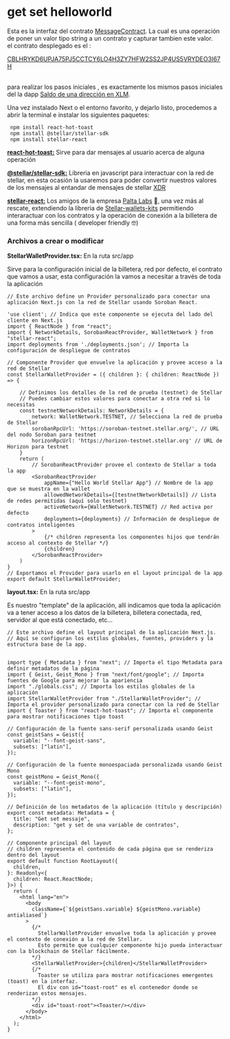 # get set helloworld

Esta es la interfaz del contrato  [MessageContract](../soroban/contratos-ejemplo/get-set-helloworld.md). La cual es una operación de poner un valor tipo string a un contrato y capturar tambien este valor.\
el contrato desplegado es el :&#x20;

[CBLHRYKD6UPJA75PJ5CCTCY6LO4H3ZY7HFW2SS2JP4US5VRYDEO3I67H](https://stellar.expert/explorer/testnet/contract/CBLHRYKD6UPJA75PJ5CCTCY6LO4H3ZY7HFW2SS2JP4US5VRYDEO3I67H)

\
para realizar los pasos iniciales , es exactamente los mismos pasos  iniciales del la dapp [Saldo de una dirección en XLM](saldo-de-una-direccion-en-xlm.md).

Una vez instalado Next o el entorno favorito, y dejarlo listo, procedemos a abrir la terminal e instalar los siguientes paquetes:

```
 npm install react-hot-toast
 npm install @stellar/stellar-sdk
 npm install stellar-react
```

[**react-hot-toast:**](https://react-hot-toast.com/)  Sirve para dar mensajes  al usuario  acerca de alguna operación

[**@stellar/stellar-sdk:**](https://stellar.github.io/js-stellar-sdk/)  Libreria  en javascript para interactuar con la red de stellar, en esta ocasión la usaremos para poder convertir nuestros valores de los mensajes al entandar de mensajes de stellar [XDR](https://developers.stellar.org/docs/data/apis/horizon/api-reference/structure/xdr)

[**stellar-react:**](https://github.com/paltalabs/stellar-react) Los amigos de la empresa [Palta Labs](https://paltalabs.io/) 🥑, una vez más al rescate, extendiendo la libreria de [Stellar-wallets-kits](https://stellarwalletskit.dev/)  permitiendo interaractuar con los contratos  y la operación de conexión a la billetera  de una forma más sencilla ( developer friendly 🤓)

### Archivos a crear o modificar

**StellarWalletProvider.tsx:** En la ruta src/app

Sirve para la configuración inicial de la billetera, red por defecto, el contrato que vamos a usar, esta configuración la vamos a necesitar a través de toda la aplicación

```tsx
// Este archivo define un Provider personalizado para conectar una aplicación Next.js con la red de Stellar usando Soroban React.

'use client'; // Indica que este componente se ejecuta del lado del cliente en Next.js
import { ReactNode } from "react";
import { NetworkDetails, SorobanReactProvider, WalletNetwork } from "stellar-react";
import deployments from './deployments.json'; // Importa la configuración de despliegue de contratos

// Componente Provider que envuelve la aplicación y provee acceso a la red de Stellar
const StellarWalletProvider = ({ children }: { children: ReactNode }) => {

    // Definimos los detalles de la red de prueba (testnet) de Stellar
    // Puedes cambiar estos valores para conectar a otra red si lo necesitas
    const testnetNetworkDetails: NetworkDetails = {
        network: WalletNetwork.TESTNET, // Selecciona la red de prueba de Stellar
        sorobanRpcUrl: 'https://soroban-testnet.stellar.org/', // URL del nodo Soroban para testnet
        horizonRpcUrl: 'https://horizon-testnet.stellar.org' // URL de Horizon para testnet
    }
    return (
        // SorobanReactProvider provee el contexto de Stellar a toda la app
        <SorobanReactProvider
            appName={"Hello World Stellar App"} // Nombre de la app que se muestra en la wallet
            allowedNetworkDetails={[testnetNetworkDetails]} // Lista de redes permitidas (aquí solo testnet)
            activeNetwork={WalletNetwork.TESTNET} // Red activa por defecto
            deployments={deployments} // Información de despliegue de contratos inteligentes
        >
            {/* children representa los componentes hijos que tendrán acceso al contexto de Stellar */}
            {children}
        </SorobanReactProvider>
    )
}
// Exportamos el Provider para usarlo en el layout principal de la app
export default StellarWalletProvider;
```

**layout.tsx:** En la ruta src/app

Es nuestro "template" de la aplicación, allí indicamos que toda la aplicación va a tener acceso a los datos de la billetera, billetera conectada, red, servidor al que está conectado, etc...

```tsx
// Este archivo define el layout principal de la aplicación Next.js.
// Aquí se configuran los estilos globales, fuentes, providers y la estructura base de la app.


import type { Metadata } from "next"; // Importa el tipo Metadata para definir metadatos de la página
import { Geist, Geist_Mono } from "next/font/google"; // Importa fuentes de Google para mejorar la apariencia
import "./globals.css"; // Importa los estilos globales de la aplicación
import StellarWalletProvider from "./StellarWalletProvider"; // Importa el provider personalizado para conectar con la red de Stellar
import { Toaster } from "react-hot-toast"; // Importa el componente para mostrar notificaciones tipo toast

// Configuración de la fuente sans-serif personalizada usando Geist
const geistSans = Geist({
  variable: "--font-geist-sans",
  subsets: ["latin"],
});

// Configuración de la fuente monoespaciada personalizada usando Geist Mono
const geistMono = Geist_Mono({
  variable: "--font-geist-mono",
  subsets: ["latin"],
});

// Definición de los metadatos de la aplicación (título y descripción)
export const metadata: Metadata = {
  title: "Get set messaje",
  description: "get y set de una variable de contratos",
};

// Componente principal del layout
// children representa el contenido de cada página que se renderiza dentro del layout
export default function RootLayout({
  children,
}: Readonly<{
  children: React.ReactNode;
}>) {
  return (
    <html lang="en">
      <body
        className={`${geistSans.variable} ${geistMono.variable} antialiased`}
      >
        {/*
          StellarWalletProvider envuelve toda la aplicación y provee el contexto de conexión a la red de Stellar.
          Esto permite que cualquier componente hijo pueda interactuar con la blockchain de Stellar fácilmente.
        */}
        <StellarWalletProvider>{children}</StellarWalletProvider>
        {/*
          Toaster se utiliza para mostrar notificaciones emergentes (toast) en la interfaz.
          El div con id="toast-root" es el contenedor donde se renderizan estos mensajes.
        */}
        <div id="toast-root"><Toaster/></div>
      </body>
    </html>
  );
}
```

